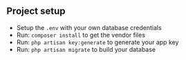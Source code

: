 

## Project setup


- Setup the `.env` with your own database credentials
- Run: `composer install` to get the vendor files
- Run: `php artisan key:generate` to generate your app key 
- Run: `php artisan migrate` to build your database
